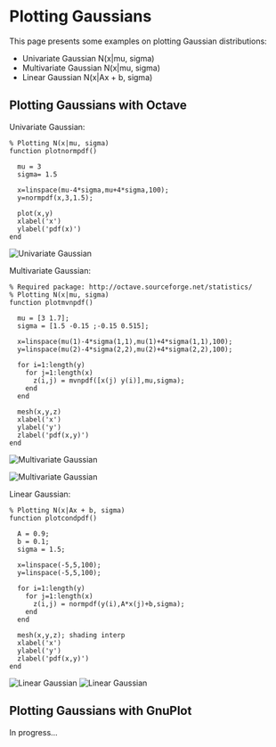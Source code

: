 Plotting Gaussians
==================

This page presents some examples on plotting Gaussian distributions:

* Univariate Gaussian N(x|mu, sigma)
* Multivariate Gaussian N(x|mu, sigma)
* Linear Gaussian N(x|Ax + b, sigma)


Plotting Gaussians with Octave
------------------------------

Univariate Gaussian:

	% Plotting N(x|mu, sigma)
	function plotnormpdf()
	
	  mu = 3
	  sigma= 1.5
	
	  x=linspace(mu-4*sigma,mu+4*sigma,100);
	  y=normpdf(x,3,1.5);
	   
	  plot(x,y)
	  xlabel('x')
	  ylabel('pdf(x)')
	end

![Univariate Gaussian](https://raw.github.com/danielkorzekwa/bayes-scala/master/doc/plotting_gaussian/octave_univariate_gaussian.png "Univariate Gaussian")

Multivariate Gaussian:

	% Required package: http://octave.sourceforge.net/statistics/
	% Plotting N(x|mu, sigma)
	function plotmvnpdf()
	
	  mu = [3 1.7];
	  sigma = [1.5 -0.15 ;-0.15 0.515];
	
	  x=linspace(mu(1)-4*sigma(1,1),mu(1)+4*sigma(1,1),100);
	  y=linspace(mu(2)-4*sigma(2,2),mu(2)+4*sigma(2,2),100);         
	   
	  for i=1:length(y)
	    for j=1:length(x)
		  z(i,j) = mvnpdf([x(j) y(i)],mu,sigma);
	    end
	  end
	  
	  mesh(x,y,z)
	  xlabel('x')
	  ylabel('y')
	  zlabel('pdf(x,y)')
	end

![Multivariate Gaussian](https://raw.github.com/danielkorzekwa/bayes-scala/master/doc/plotting_gaussian/octave_multivariate_gaussian.png "Multivariate Gaussian")

![Multivariate Gaussian](https://raw.github.com/danielkorzekwa/bayes-scala/master/doc/plotting_gaussian/octave_multivariate_gaussia_contour.png "Multivariate Gaussian")

Linear Gaussian:

	% Plotting N(x|Ax + b, sigma)
	function plotcondpdf()
	
	  A = 0.9;
	  b = 0.1;
	  sigma = 1.5;
	  
	  x=linspace(-5,5,100);
	  y=linspace(-5,5,100);        
	   
	  for i=1:length(y)
	    for j=1:length(x)
		  z(i,j) = normpdf(y(i),A*x(j)+b,sigma);
	    end
	  end
	  
	  mesh(x,y,z); shading interp
	  xlabel('x')
	  ylabel('y')
	  zlabel('pdf(x,y)')
	end

![Linear Gaussian](https://raw.github.com/danielkorzekwa/bayes-scala/master/doc/plotting_gaussian/octave_linear_gaussian.png "Linear Gaussian")
![Linear Gaussian](https://raw.github.com/danielkorzekwa/bayes-scala/master/doc/plotting_gaussian/octave_linear_gaussian_contour.png "Linear Gaussian")

Plotting Gaussians with GnuPlot
-------------------------------
In progress...
